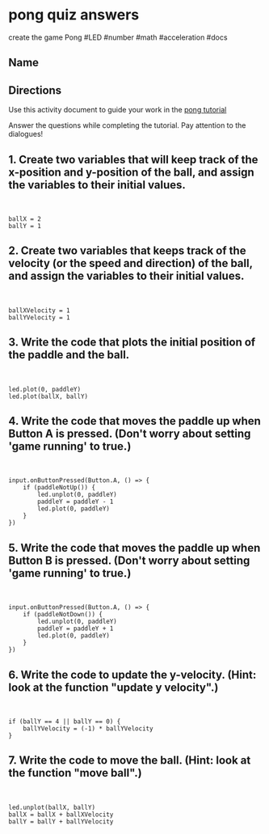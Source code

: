 # pong quiz answers

create the game Pong #LED #number #math #acceleration #docs

## Name

## Directions

Use this activity document to guide your work in the [pong tutorial](/microbit/lessons/pong/tutorial)

Answer the questions while completing the tutorial. Pay attention to the dialogues!

## 1. Create two variables that will keep track of the x-position and y-position of the ball, and assign the variables to their initial values.

<br/>

```
ballX = 2
ballY = 1
```

## 2. Create two variables that keeps track of the velocity (or the speed and direction) of the ball, and assign the variables to their initial values.

<br/>

```
ballXVelocity = 1
ballYVelocity = 1
```

## 3. Write the code that plots the initial position of the paddle and the ball.

<br/>

```
led.plot(0, paddleY)
led.plot(ballX, ballY)
```

## 4. Write the code that moves the paddle up when Button A is pressed. (Don't worry about setting 'game running' to true.)

<br/>

```
input.onButtonPressed(Button.A, () => {
    if (paddleNotUp()) {
        led.unplot(0, paddleY)
        paddleY = paddleY - 1
        led.plot(0, paddleY)
    }
})
```

## 5. Write the code that moves the paddle up when Button B is pressed. (Don't worry about setting 'game running' to true.)

<br/>

```
input.onButtonPressed(Button.A, () => {
    if (paddleNotDown()) {
        led.unplot(0, paddleY)
        paddleY = paddleY + 1
        led.plot(0, paddleY)
    }
})
```

## 6. Write the code to update the y-velocity. (Hint: look at the function "update y velocity".)

<br/>

```
if (ballY == 4 || ballY == 0) {
    ballYVelocity = (-1) * ballYVelocity
}
```

## 7. Write the code to move the ball. (Hint: look at the function "move ball".)

<br/>

```
led.unplot(ballX, ballY)
ballX = ballX + ballXVelocity
ballY = ballY + ballYVelocity
```

